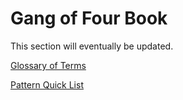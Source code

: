 # Gang of Four Book

This section will eventually be updated.

[Glossary of Terms](https://github.com/evoingram/endorsement/tree/master/notes/GangOfFourGlossary.md)

[Pattern Quick List](https://github.com/evoingram/endorsement/tree/master/notes/GangOfFourQL.md)
